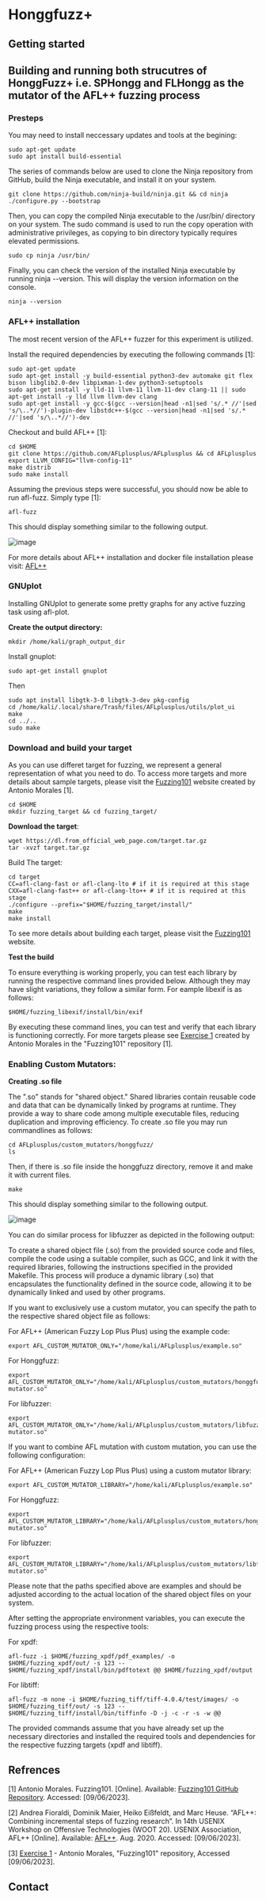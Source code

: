 # Honggfuzz+
## Getting started


## Building and running both strucutres of HonggFuzz+ i.e. SPHongg and FLHongg as the mutator of the AFL++ fuzzing process
### Presteps

You may need to install neccessary updates and tools at the begining:

```
sudo apt-get update
sudo apt install build-essential
```
The series of commands below are used to clone the Ninja repository from GitHub, build the Ninja executable, and install it on your system. 

```
git clone https://github.com/ninja-build/ninja.git && cd ninja
./configure.py --bootstrap
```

Then, you can copy the compiled Ninja executable to the /usr/bin/ directory on your system. The sudo command is used to run the copy operation with administrative privileges, as copying to bin directory typically requires elevated permissions.

```
sudo cp ninja /usr/bin/
```

Finally, you can check the version of the installed Ninja executable by running ninja --version. This will display the version information on the console.

```
ninja --version
```


### AFL++ installation

The most recent version of the AFL++ fuzzer for this experiment is utilized.

Install the required dependencies by executing the following commands [1]:

```
sudo apt-get update
sudo apt-get install -y build-essential python3-dev automake git flex bison libglib2.0-dev libpixman-1-dev python3-setuptools
sudo apt-get install -y lld-11 llvm-11 llvm-11-dev clang-11 || sudo apt-get install -y lld llvm llvm-dev clang
sudo apt-get install -y gcc-$(gcc --version|head -n1|sed 's/.* //'|sed 's/\..*//')-plugin-dev libstdc++-$(gcc --version|head -n1|sed 's/.* //'|sed 's/\..*//')-dev
```

Checkout and build AFL++ [1]: 

```
cd $HOME
git clone https://github.com/AFLplusplus/AFLplusplus && cd AFLplusplus
export LLVM_CONFIG="llvm-config-11"
make distrib
sudo make install
```


Assuming the previous steps were successful, you should now be able to run afl-fuzz. Simply type [1]:

```
afl-fuzz
```
This should display something similar to the following output.

![image](https://github.com/sbamohabbatchafjiri/Honggfuzzplus/assets/47651730/7b2d92a4-dae0-4af0-9185-78bce6ae414e)

For  more details about AFL++ installation and docker file installation please visit: [AFL++](https://github.com/AFLplusplus/AFLplusplus)
### GNUplot
Installing GNUplot to generate some pretty graphs for any active fuzzing task using afl-plot. 

**Create the output directory:**

```
mkdir /home/kali/graph_output_dir
```

 Install gnuplot:

```
sudo apt-get install gnuplot
```

Then

```
sudo apt install libgtk-3-0 libgtk-3-dev pkg-config
cd /home/kali/.local/share/Trash/files/AFLplusplus/utils/plot_ui
make
cd ../..
sudo make
```

 
### Download and build your target

As you can use differet target for fuzzing, we represent a general representation of what you need to do. To access more targets and more details about sample targets, please visit the [Fuzzing101](https://github.com/antonio-morales/Fuzzing101/tree/main) website created by Antonio Morales [1].

```
cd $HOME
mkdir fuzzing_target && cd fuzzing_target/
```

**Download the target**:

```
wget https://dl.from_official_web_page.com/target.tar.gz
tar -xvzf target.tar.gz
```

Build The target:

```
cd target
CC=afl-clang-fast or afl-clang-lto # if it is required at this stage
CXX=afl-clang-fast++ or afl-clang-lto++ # if it is required at this stage
./configure --prefix="$HOME/fuzzing_target/install/"
make
make install
```

To see more details about building each target, please visit the [Fuzzing101](https://github.com/antonio-morales/Fuzzing101/tree/main) website.

**Test the build**

To ensure everything is working properly, you can test each library by running the respective command lines provided below. Although they may have slight variations, they follow a similar form. For eample libexif is as follows:

```
$HOME/fuzzing_libexif/install/bin/exif
```

By executing these command lines, you can test and verify that each library is functioning correctly. For more targets please see [Exercise 1](https://github.com/antonio-morales/Fuzzing101/tree/main/Exercise%201) created by Antonio Morales in the "Fuzzing101" repository [1].
### Enabling Custom Mutators:

**Creating .so file**

The ".so" stands for "shared object." Shared libraries contain reusable code and data that can be dynamically linked by programs at runtime. They provide a way to share code among multiple executable files, reducing duplication and improving efficiency. To create .so file you may run commandlines as follows:

```
cd AFLplusplus/custom_mutators/honggfuzz/
ls
```
Then, if there is .so file inside the honggfuzz directory, remove it and make it with current files.

```
make
```

This should display something similar to the following output.

![image](https://github.com/sbamohabbatchafjiri/Honggfuzzplus/assets/47651730/6e17e08a-9888-4f77-a1b6-bc29ce76a844)

You can do similar process for libfuzzer as depicted in the following output:


To create a shared object file (.so) from the provided source code and files, compile the code using a suitable compiler, such as GCC, and link it with the required libraries, following the instructions specified in the provided Makefile. This process will produce a dynamic library (.so) that encapsulates the functionality defined in the source code, allowing it to be dynamically linked and used by other programs.



If you want to exclusively use a custom mutator, you can specify the path to the respective shared object file as follows:

For AFL++ (American Fuzzy Lop Plus Plus) using the example code:
```
export AFL_CUSTOM_MUTATOR_ONLY="/home/kali/AFLplusplus/example.so"
```

For Honggfuzz:
```
export AFL_CUSTOM_MUTATOR_ONLY="/home/kali/AFLplusplus/custom_mutators/honggfuzz/honggfuzz-mutator.so"
```

For libfuzzer:
```
export AFL_CUSTOM_MUTATOR_ONLY="/home/kali/AFLplusplus/custom_mutators/libfuzzer/libfuzzer-mutator.so"
```

If you want to combine AFL mutation with custom mutation, you can use the following configuration:

For AFL++ (American Fuzzy Lop Plus Plus) using a custom mutator library:
```
export AFL_CUSTOM_MUTATOR_LIBRARY="/home/kali/AFLplusplus/example.so"
```

For Honggfuzz:
```
export AFL_CUSTOM_MUTATOR_LIBRARY="/home/kali/AFLplusplus/custom_mutators/honggfuzz/honggfuzz-mutator.so"
```

For libfuzzer:
```
export AFL_CUSTOM_MUTATOR_LIBRARY="/home/kali/AFLplusplus/custom_mutators/libfuzzer/libfuzzer-mutator.so"
```

Please note that the paths specified above are examples and should be adjusted according to the actual location of the shared object files on your system.

After setting the appropriate environment variables, you can execute the fuzzing process using the respective tools:

For xpdf:
```
afl-fuzz -i $HOME/fuzzing_xpdf/pdf_examples/ -o $HOME/fuzzing_xpdf/out/ -s 123 -- $HOME/fuzzing_xpdf/install/bin/pdftotext @@ $HOME/fuzzing_xpdf/output
```

For libtiff:
```
afl-fuzz -m none -i $HOME/fuzzing_tiff/tiff-4.0.4/test/images/ -o $HOME/fuzzing_tiff/out/ -s 123 -- $HOME/fuzzing_tiff/install/bin/tiffinfo -D -j -c -r -s -w @@
```

The provided commands assume that you have already set up the necessary directories and installed the required tools and dependencies for the respective fuzzing targets (xpdf and libtiff).

## Refrences

[1] Antonio Morales. Fuzzing101. [Online]. Available: [Fuzzing101 GitHub Repository](https://github.com/antonio-morales/Fuzzing101/tree/main). Accessed: [09/06/2023].

[2] Andrea Fioraldi, Dominik Maier, Heiko Eißfeldt, and Marc Heuse. “AFL++: Combining incremental steps of fuzzing research”. In 14th USENIX Workshop on Offensive Technologies (WOOT 20). USENIX Association, AFL++ [Online]. Available: [AFL++](https://github.com/AFLplusplus/AFLplusplus). Aug. 2020. Accessed: [09/06/2023].

[3] [Exercise 1](https://github.com/antonio-morales/Fuzzing101/tree/main/Exercise%201) - Antonio Morales, "Fuzzing101" repository, Accessed [09/06/2023].

## Contact

